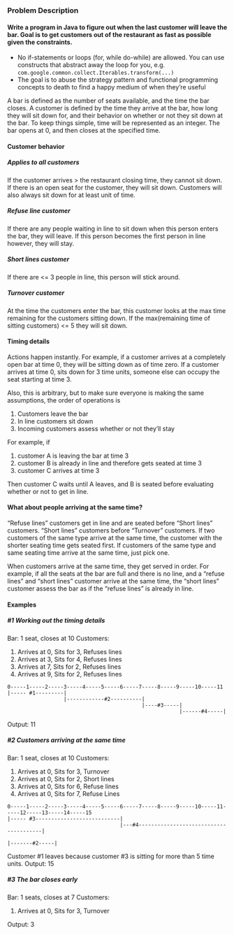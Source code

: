 ### Problem Description

#### Write a program in Java to figure out when the last customer will leave the bar. Goal is to get customers out of the restaurant as fast as possible given the constraints.

 - No if-statements or loops (for, while do-while) are allowed. You can use constructs that abstract away the loop for you, e.g. ```com.google.common.collect.Iterables.transform(...)``` 
 - The goal is to abuse the strategy pattern and functional programming concepts to death to find a happy medium of when they’re useful

A bar is defined as the number of seats available, and the time the bar closes.  A customer is defined by the time they arrive at the bar, how long they will sit down for, and their behavior on whether or not they sit down at the bar. To keep things simple, time will be represented as an integer. The bar opens at 0, and then closes at the specified time.



#### Customer behavior
##### Applies to all customers
If the customer arrives > the restaurant closing time, they cannot sit down. If there is an open seat for the customer, they will sit down. Customers will also always sit down for at least unit of time.

##### Refuse line customer
If there are any people waiting in line to sit down when this person enters the bar, they will leave. If this person becomes the first person in line however, they will stay.

##### Short lines customer
If there are <= 3 people in line, this person will stick around.

##### Turnover customer
At the time the customers enter the bar, this customer looks at the max time remaining for the customers sitting down. If the max(remaining time of sitting customers) <= 5 they will sit down.


#### Timing details
Actions happen instantly. For example, if a customer arrives at a completely open bar at time 0, they will be sitting down as of time zero. If a customer arrives at time 0, sits down for 3 time units, someone else can occupy the seat starting at time 3.

Also, this is arbitrary, but to make sure everyone is making the same assumptions, the order of operations is
 1.  Customers leave the bar
 2.  In line customers sit down
 3.  Incoming customers assess whether or not they’ll stay

For example, if 
 1. customer A is leaving the bar at time 3
 2. customer B is already in line and therefore gets seated at time 3
 3. customer C arrives at time 3

Then customer C waits until A leaves, and B is seated before evaluating whether or not to get in line.


#### What about people arriving at the same time?
“Refuse lines” customers get in line and are seated before “Short lines” customers. “Short lines” customers before “Turnover” customers. If two customers of the same type arrive at the same time, the customer with the shorter seating time gets seated first. If customers of the same type and same seating time arrive at the same time, just pick one.

When customers arrive at the same time, they get served in order. For example, if all the seats at the bar are full and there is no line, and a “refuse lines” and “short lines” customer arrive at the same time, the “short lines” customer assess the bar as if the “refuse lines” is already in line.


#### Examples

##### #1 Working out the timing details
Bar: 1 seat, closes at 10
Customers:
 1. Arrives at 0, Sits for 3, Refuses lines
 2. Arrives at 3, Sits for 4, Refuses lines
 3. Arrives at 7, Sits for 2, Refuses lines
 4. Arrives at 9, Sits for 2, Refuses lines

```
0-----1-----2-----3-----4-----5-----6-----7-----8-----9-----10-----11
|----- #1---------|
                  |------------#2----------|
                                           |----#3-----|
                                                       |------#4-----|
```

Output: 11



##### #2 Customers arriving at the same time
Bar: 1 seat, closes at 10
Customers:
 1.  Arrives at 0, Sits for 3, Turnover
 2.  Arrives at 0, Sits for 2, Short lines
 3.  Arrives at 0, Sits for 6, Refuse lines
 4.  Arrives at 0, Sits for 7, Refuse Lines

```
0-----1-----2-----3-----4-----5-----6-----7-----8-----9-----10-----11-----12-----13-----14-----15
|----- #3---------------------------|
                                    |---#4---------------------------------------|
                                                                                 |-------#2-----|
```

Customer #1 leaves because customer #3 is sitting for more than 5 time units.
Output: 15


##### #3 The bar closes early
Bar: 1 seats, closes at 7
Customers:
  1.  Arrives at 0, Sits for 3, Turnover

Output: 3




